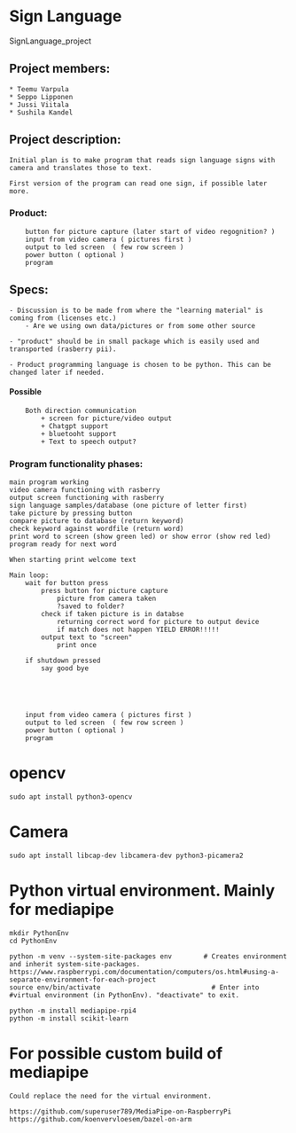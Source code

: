 # Sign Language

SignLanguage_project

## Project members:

    * Teemu Varpula
    * Seppo Lipponen
    * Jussi Viitala
    * Sushila Kandel

## Project description:

    Initial plan is to make program that reads sign language signs with camera and translates those to text.

    First version of the program can read one sign, if possible later more.

### Product:

        button for picture capture (later start of video regognition? )
        input from video camera ( pictures first )
        output to led screen  ( few row screen )
        power button ( optional )
        program


## Specs:

    - Discussion is to be made from where the "learning material" is coming from (licenses etc.)
        - Are we using own data/pictures or from some other source

    - "product" should be in small package which is easily used and transported (rasberry pii).

    - Product programming language is chosen to be python. This can be changed later if needed.

#### Possible

        Both direction communication
            + screen for picture/video output
            + Chatgpt support
            + bluetooht support
            + Text to speech output?

### Program functionality phases:

    main program working
    video camera functioning with rasberry
    output screen functioning with rasberry
    sign language samples/database (one picture of letter first)
    take picture by pressing button
    compare picture to database (return keyword)
    check keyword against wordfile (return word)
    print word to screen (show green led) or show error (show red led)
    program ready for next word

    When starting print welcome text

    Main loop:
        wait for button press
            press button for picture capture
                picture from camera taken
                ?saved to folder?
            check if taken picture is in databse
                returning correct word for picture to output device
                if match does not happen YIELD ERROR!!!!!
            output text to "screen"
                print once

        if shutdown pressed
            say good bye





        input from video camera ( pictures first )
        output to led screen  ( few row screen )
        power button ( optional )
        program

# opencv

    sudo apt install python3-opencv

# Camera

    sudo apt install libcap-dev libcamera-dev python3-picamera2

# Python virtual environment. Mainly for mediapipe

    mkdir PythonEnv
    cd PythonEnv

    python -m venv --system-site-packages env        # Creates environment and inherit system-site-packages. https://www.raspberrypi.com/documentation/computers/os.html#using-a-separate-environment-for-each-project
    source env/bin/activate                            # Enter into #virtual environment (in PythonEnv). "deactivate" to exit.

    python -m install mediapipe-rpi4
    python -m install scikit-learn

# For possible custom build of mediapipe

    Could replace the need for the virtual environment.

    https://github.com/superuser789/MediaPipe-on-RaspberryPi
    https://github.com/koenvervloesem/bazel-on-arm
